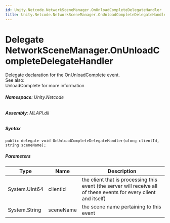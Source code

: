 ```yaml
---
id: Unity.Netcode.NetworkSceneManager.OnUnloadCompleteDelegateHandler
title: Unity.Netcode.NetworkSceneManager.OnUnloadCompleteDelegateHandler
---
```


# Delegate NetworkSceneManager.OnUnloadCompleteDelegateHandler


Delegate declaration for the OnUnloadComplete event.  
See also:  
UnloadComplete for more information






###### **Namespace**: Unity.Netcode

###### **Assembly**: MLAPI.dll

##### Syntax


``` lang-csharp
public delegate void OnUnloadCompleteDelegateHandler(ulong clientId, string sceneName);
```



##### Parameters

| Type          | Name      | Description                                                                                                        |
|---------------|-----------|--------------------------------------------------------------------------------------------------------------------|
| System.UInt64 | clientId  | the client that is processing this event (the server will receive all of these events for every client and itself) |
| System.String | sceneName | the scene name pertaining to this event                                                                            |



